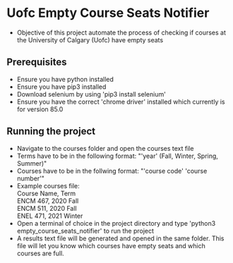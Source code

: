 # Uofc Empty Course Seats Notifier

- Objective of this project automate the process of checking if courses at the University of Calgary (Uofc) have empty seats

## Prerequisites 

- Ensure you have python installed
- Ensure you have pip3 installed 
- Download selenium by using 'pip3 install selenium' 
- Ensure you have the correct 'chrome driver' installed which currently is for version 85.0

## Running the project
- Navigate to the courses folder and open the courses text file
- Terms have to be in the following format: "'year' (Fall, Winter, Spring, Summer)"
- Courses have to be in the follwing format: "'course code' 'course number'"
- Example courses file:<br/>
  Course Name, Term<br/>
  ENCM 467, 2020 Fall<br/>
  ENCM 511, 2020 Fall<br/>
  ENEL 471, 2021 Winter<br/>
- Open a terminal of choice in the project directory and type 'python3 empty_course_seats_notifier' to run the project
- A results text file will be generated and opened in the same folder. This file will let you know which courses have empty seats and which courses are full.
